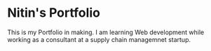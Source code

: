 # Nitin's Portfolio

This is my Portfolio in making. 
I am learning Web development while working as a consultant at a supply chain managemnet startup.